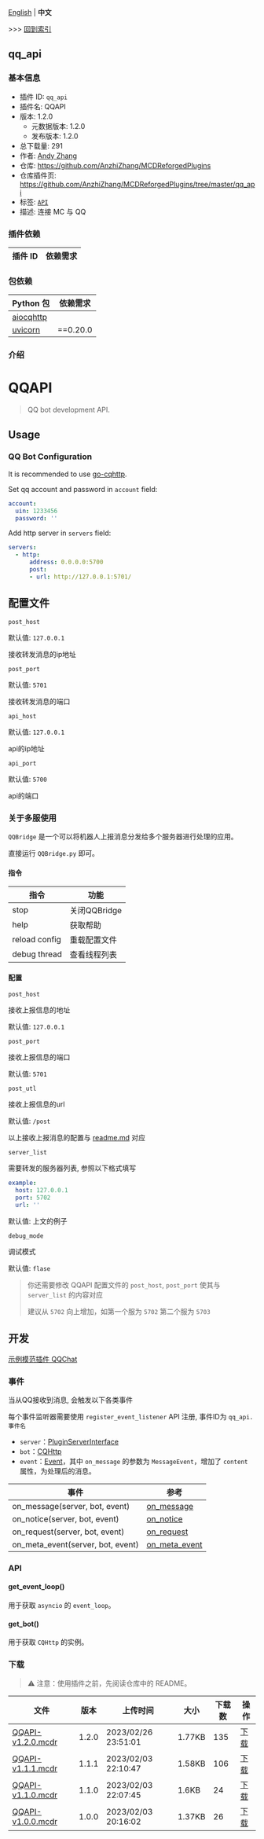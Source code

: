 [English](readme.md) | **中文**

\>\>\> [回到索引](/readme-zh_cn.md)

## qq_api

### 基本信息

- 插件 ID: `qq_api`
- 插件名: QQAPI
- 版本: 1.2.0
  - 元数据版本: 1.2.0
  - 发布版本: 1.2.0
- 总下载量: 291
- 作者: [Andy Zhang](https://github.com/AnzhiZhang)
- 仓库: https://github.com/AnzhiZhang/MCDReforgedPlugins
- 仓库插件页: https://github.com/AnzhiZhang/MCDReforgedPlugins/tree/master/qq_api
- 标签: [`API`](/labels/api/readme-zh_cn.md)
- 描述: 连接 MC 与 QQ

### 插件依赖

| 插件 ID | 依赖需求 |
| --- | --- |

### 包依赖

| Python 包 | 依赖需求 |
| --- | --- |
| [aiocqhttp](https://pypi.org/project/aiocqhttp) |  |
| [uvicorn](https://pypi.org/project/uvicorn) | ==0.20.0 |

### 介绍

# QQAPI

> QQ bot development API.

## Usage

### QQ Bot Configuration

It is recommended to use [go-cqhttp](https://github.com/Mrs4s/go-cqhttp).

Set qq account and password in `account` field:

```yaml
account:
  uin: 1233456
  password: ''
```

Add http server in `servers` field:

```yaml
servers:
  - http:
      address: 0.0.0.0:5700
      post:
      - url: http://127.0.0.1:5701/
```

## 配置文件

`post_host`

默认值: `127.0.0.1`

接收转发消息的ip地址

`post_port`

默认值: `5701`

接收转发消息的端口

`api_host`

默认值: `127.0.0.1`

api的ip地址

`api_port`

默认值: `5700`

api的端口

### 关于多服使用

`QQBridge` 是一个可以将机器人上报消息分发给多个服务器进行处理的应用。

直接运行 `QQBridge.py` 即可。

#### 指令

| 指令 | 功能 |
| - | - |
| stop | 关闭QQBridge |
| help | 获取帮助 |
| reload config | 重载配置文件 |
| debug thread | 查看线程列表 |

#### 配置

`post_host`

接收上报信息的地址

默认值: `127.0.0.1`

`post_port`

接收上报信息的端口

默认值: `5701`

`post_utl`

接收上报信息的url

默认值: `/post`

以上接收上报消息的配置与 [readme.md](../readme.md) 对应

`server_list`

需要转发的服务器列表, 参照以下格式填写

```yaml
example:
  host: 127.0.0.1
  port: 5702
  url: ''
```

默认值: 上文的例子

`debug_mode`

调试模式

默认值: `flase`

> 你还需要修改 QQAPI 配置文件的 `post_host`, `post_port` 使其与 `server_list` 的内容对应
>
> 建议从 `5702` 向上增加，如第一个服为 `5702` 第二个服为 `5703`

## 开发

[示例模范插件 QQChat](https://github.com/AnzhiZhang/MCDReforgedPlugins/tree/master/qq_chat)

### 事件

当从QQ接收到消息, 会触发以下各类事件

每个事件监听器需要使用 `register_event_listener` API 注册, 事件ID为 `qq_api.事件名`

- `server`：[PluginServerInterface](https://mcdreforged.readthedocs.io/zh_CN/latest/code_references/PluginServerInterface.html)
- `bot`：[CQHttp](https://aiocqhttp.nonebot.dev/module/aiocqhttp/index.html#aiocqhttp.CQHttp)
- `event`：[Event](https://aiocqhttp.nonebot.dev/module/aiocqhttp/index.html#aiocqhttp.Event)，其中 `on_message` 的参数为 `MessageEvent`，增加了 `content` 属性，为处理后的消息。

| 事件 | 参考 |
| - | - |
| on_message(server, bot, event) | [on_message](https://aiocqhttp.nonebot.dev/module/aiocqhttp/index.html#aiocqhttp.CQHttp.on_message) |
| on_notice(server, bot, event) | [on_notice](https://aiocqhttp.nonebot.dev/module/aiocqhttp/index.html#aiocqhttp.CQHttp.on_notice) |
| on_request(server, bot, event) | [on_request](https://aiocqhttp.nonebot.dev/module/aiocqhttp/index.html#aiocqhttp.CQHttp.on_request) |
| on_meta_event(server, bot, event) | [on_meta_event](https://aiocqhttp.nonebot.dev/module/aiocqhttp/index.html#aiocqhttp.CQHttp.on_meta_event) |

### API

#### get_event_loop()

用于获取 `asyncio` 的 `event_loop`。

#### get_bot()

用于获取 `CQHttp` 的实例。

### 下载

> :warning: 注意：使用插件之前，先阅读仓库中的 README。

| 文件 | 版本 | 上传时间 | 大小 | 下载数 | 操作 |
| --- | --- | --- | --- | --- | --- |
| [QQAPI-v1.2.0.mcdr](https://github.com/AnzhiZhang/MCDReforgedPlugins/releases/tag/qq_api-v1.2.0) | 1.2.0 | 2023/02/26 23:51:01 | 1.77KB | 135 | [下载](https://github.com/AnzhiZhang/MCDReforgedPlugins/releases/download/qq_api-v1.2.0/QQAPI-v1.2.0.mcdr) |
| [QQAPI-v1.1.1.mcdr](https://github.com/AnzhiZhang/MCDReforgedPlugins/releases/tag/qq_api-v1.1.1) | 1.1.1 | 2023/02/03 22:10:47 | 1.58KB | 106 | [下载](https://github.com/AnzhiZhang/MCDReforgedPlugins/releases/download/qq_api-v1.1.1/QQAPI-v1.1.1.mcdr) |
| [QQAPI-v1.1.0.mcdr](https://github.com/AnzhiZhang/MCDReforgedPlugins/releases/tag/qq_api-v1.1.0) | 1.1.0 | 2023/02/03 22:07:45 | 1.6KB | 24 | [下载](https://github.com/AnzhiZhang/MCDReforgedPlugins/releases/download/qq_api-v1.1.0/QQAPI-v1.1.0.mcdr) |
| [QQAPI-v1.0.0.mcdr](https://github.com/AnzhiZhang/MCDReforgedPlugins/releases/tag/qq_api-v1.0.0) | 1.0.0 | 2023/02/03 20:16:02 | 1.37KB | 26 | [下载](https://github.com/AnzhiZhang/MCDReforgedPlugins/releases/download/qq_api-v1.0.0/QQAPI-v1.0.0.mcdr) |

